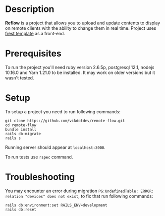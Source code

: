 # Description
__Reflow__ is a project that allows you to upload and update contents to display on remote clients with the ability to change them in real time. Project uses [frest template](https://www.pixinvent.com/demo/frest-clean-bootstrap-admin-dashboard-template/html/ltr/vertical-menu-template/dashboard-ecommerce.html) as a front-end.

# Prerequisites
To run the project you'll need ruby version 2.6.5p, postgresql 12.1, nodejs 10.16.0 and Yarn 1.21.0 to be installed. It may work on older versions but it wasn't tested.

# Setup
To setup a project you need to run following commands:
```
git clone https://github.com/vikdotdev/remote-flow.git
cd remote-flow
bundle install
rails db:migrate
rails s
```
Running server should appear at `localhost:3000`.

To run tests use `rspec` command.

# Troubleshooting
You may encounter an error during migration `PG:UndefinedTable: ERROR: relation "devices" does not exist`, to fix that run following commands:
```
rails db:environment:set RAILS_ENV=development
rails db:reset
```

